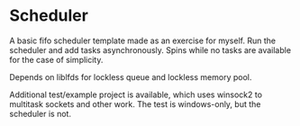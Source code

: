 # Scheduler
A basic fifo scheduler template made as an exercise for myself. 
Run the scheduler and add tasks asynchronously. 
Spins while no tasks are available for the case of simplicity. 

Depends on liblfds for lockless queue and lockless memory pool. 

Additional test/example project is available, which uses winsock2 to multitask sockets and other work.
The test is windows-only, but the scheduler is not. 
